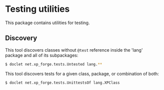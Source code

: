 Testing utilities
==
This package contains utilities for testing.

Discovery
--
This tool discovers classes without `@test` reference inside the 'lang' package and all of its subpackages:

```sh
$ doclet net.xp_forge.tests.Untested lang.**
```

This tool discovers tests for a given class, package, or combination of both:

```sh
$ doclet net.xp_forge.tests.UnittestsOf lang.XPClass
```

